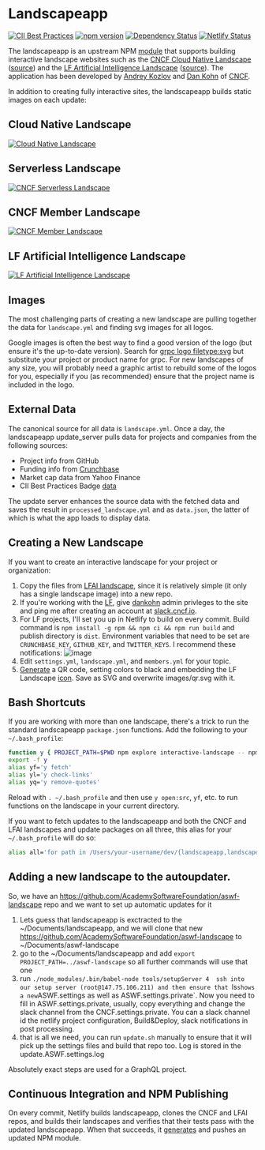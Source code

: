 # Landscapeapp

[![CII Best Practices](https://bestpractices.coreinfrastructure.org/projects/2434/badge)](https://bestpractices.coreinfrastructure.org/projects/2434) [![npm version](https://img.shields.io/npm/v/interactive-landscape.svg)](https://www.npmjs.com/package/interactive-landscape) [![Dependency Status](https://img.shields.io/david/cncf/landscapeapp.svg?style=flat-square)](https://david-dm.org/cncf/landscapeapp) [![Netlify Status](https://api.netlify.com/api/v1/badges/50d760a8-5b21-4319-aa01-2ad54e453fd6/deploy-status)](https://app.netlify.com/sites/landscapeapp/deploys)

The landscapeapp is an upstream NPM [module](https://www.npmjs.com/package/interactive-landscape) that supports building interactive landscape websites such as the [CNCF Cloud Native Landscape](https://landscape.cncf.io) ([source](https://github.com/cncf/landscape)) and the [LF Artificial Intelligence Landscape](https://landscape.lfai.foundation) ([source](https://github.com/lfai/lfai-landscape)). The application has been developed by [Andrey Kozlov](https://github.com/ZeusTheTrueGod) and [Dan Kohn](https://www.dankohn.com) of [CNCF](https://www.cncf.io).

In addition to creating fully interactive sites, the landscapeapp builds static images on each update:

## Cloud Native Landscape

[![Cloud Native Landscape](https://landscape.cncf.io/images/landscape.png)](https://landscape.cncf.io/images/landscape.png)

## Serverless Landscape

[![CNCF Serverless Landscape](https://landscape.cncf.io/images/serverless.png)](https://landscape.cncf.io/images/serverless.png)

## CNCF Member Landscape

[![CNCF Member Landscape](https://landscape.cncf.io/images/members.png)](https://landscape.cncf.io/images/members.png)

## LF Artificial Intelligence Landscape

[![LF Artificial Intelligence Landscape](https://landscape.lfai.foundation/images/landscape.png)](https://landscape.lfai.foundation/images/landscape.png)

## Images

The most challenging parts of creating a new landscape are pulling together the data for `landscape.yml` and finding svg images for all logos.

Google images is often the best way to find a good version of the logo (but ensure it's the up-to-date version). Search for [grpc logo filetype:svg](https://www.google.com/search?q=grpc+logo&tbs=ift:svg,imgo:1&tbm=isch) but substitute your project or product name for grpc. For new landscapes of any size, you will probably need a graphic artist to rebuild some of the logos for you, especially if you (as recommended) ensure that the project name is included in the logo.

## External Data

The canonical source for all data is `landscape.yml`. Once a day, the landscapeapp update_server pulls data for projects and companies from the following sources:

* Project info from GitHub
* Funding info from [Crunchbase](https://www.crunchbase.com/)
* Market cap data from Yahoo Finance
* CII Best Practices Badge [data](https://bestpractices.coreinfrastructure.org/)

The update server enhances the source data with the fetched data and saves the result in `processed_landscape.yml` and as `data.json`, the latter of which is what the app loads to display data.

## Creating a New Landscape

If you want to create an interactive landscape for your project or organization:
1. Copy the files from [LFAI landscape](https://github.com/lfai/lfai-landscape), since it is relatively simple (it only has a single landscape image) into a new repo.
2. If you're working with the [LF](https://www.linuxfoundation.org/), give [dankohn](https://github.com/dankohn) admin privleges to the site and ping me after creating an account at [slack.cncf.io](https://slack.cncf.io).
3. For LF projects, I'll set you up in Netlify to build on every commit. Build command is `npm install -g npm && npm ci && npm run build` and publish directory is `dist`. Environment variables that need to be set are `CRUNCHBASE_KEY`, `GITHUB_KEY`, and `TWITTER_KEYS`. I recommend these notifications:
![image](https://user-images.githubusercontent.com/3083270/62425480-87c36000-b6a8-11e9-9882-e84c4e2cdfb4.png)
5. Edit `settings.yml`, `landscape.yml`, and `members.yml` for your topic.
6. [Generate](https://ventipix.com/designer-qr-code-generator.php) a QR code, setting colors to black and embedding the LF Landscape [icon](https://github.com/lf-edge/artwork/blob/master/lfedge-landscape/icon/color/lfedge-landscape-icon-color.png). Save as SVG and overwrite images/qr.svg with it.

## Bash Shortcuts

If you are working with more than one landscape, there's a trick to run the standard landscapeapp `package.json` functions. Add the following to your `~/.bash_profile`:

```sh
function y { PROJECT_PATH=$PWD npm explore interactive-landscape -- npm run "$@"; }
export -f y
alias yf='y fetch'
alias yl='y check-links'
alias yq='y remove-quotes'
```

Reload with `. ~/.bash_profile` and then use `y open:src`, `yf`, etc. to run functions on the landscape in your current directory.

If you want to fetch updates to the landscapeapp and both the CNCF and LFAI landscapes and update packages on all three, this alias for your `~/.bash_profile` will do so:

```sh
alias all='for path in /Users/your-username/dev/{landscapeapp,landscape,lfdl-landscape}; do git -C $path pull -p; npm --prefix $path run latest; done;'

```

## Adding a new landscape to the autoupdater.
So, we have an https://github.com/AcademySoftwareFoundation/aswf-landscape repo and we want to set up automatic updates for it
1. Lets guess that landscapeapp is exctracted to the ~/Documents/landscapeapp, and we will clone that new https://github.com/AcademySoftwareFoundation/aswf-landscape to ~/Documents/aswf-landscape
2. go to the ~/Documents/landscapeapp and add `export PROJECT_PATH=../aswf-landscape` so all further commands will use that one
3. run `./node_modules/.bin/babel-node tools/setupServer
4  ssh into our setup server (root@147.75.106.211) and then ensure that `ls`
shows a new `ASWF.settings as well as ASWF.settings.private`. Now you need to
fill in ASWF.settings.private, usually, copy everything and change the slack
channel from the CNCF.settings.private. You can a slack channel id the
netlify project configuration, Build&Deploy, slack notifications in post processing.
5. that is all we need, you can run `update.sh` manually to ensure that it will pick up the settings files and build that repo too. Log is stored in the update.ASWF.settings.log

Absolutely exact steps are used for a GraphQL project.

## Continuous Integration and NPM Publishing

On every commit, Netlify builds landscapeapp, clones the CNCF and LFAI repos, and builds their landscapes and verifies that their tests pass with the updated landscapeapp. When that succeeds, it [generates](./full_build.sh) and pushes an updated NPM module.
